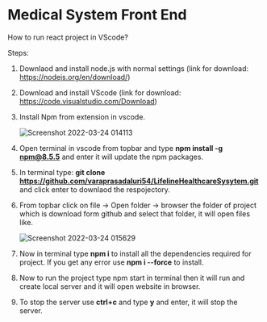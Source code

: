 # Medical System Front End

How to run react project in VScode?

Steps:

1. Downlaod and install node.js with normal settings (link for download: https://nodejs.org/en/download/)
2. Download and install VScode (link for download: https://code.visualstudio.com/Download)
3. Install Npm from extension  in vscode.

   ![Screenshot 2022-03-24 014113](https://user-images.githubusercontent.com/38999815/159850250-52be385f-9f54-4076-919c-0bf9927171df.png)


4. Open terminal in vscode from topbar and type **npm install -g npm@8.5.5** and enter it will update the npm packages.
5. In terminal type: **git clone https://github.com/varaprasadaluri54/LifelineHealthcareSysytem.git** and click enter to downlaod the respojectory.
6. From topbar click on file -> Open folder -> browser the folder of project which is download form github and select that folder, it will open files like.
 
   ![Screenshot 2022-03-24 015629](https://user-images.githubusercontent.com/38999815/159851822-e93d8c60-d813-4127-81f0-9df6498a4e0c.png)


7. Now in terminal type **npm i**  to install all the dependencies required for project. If you get any error use **npm i --force** to install.
8. Now to run the project type npm start in terminal then it will run and create local server and it will open website in browser.
9. To stop the server use **ctrl+c** and type **y** and enter, it will stop the server.
